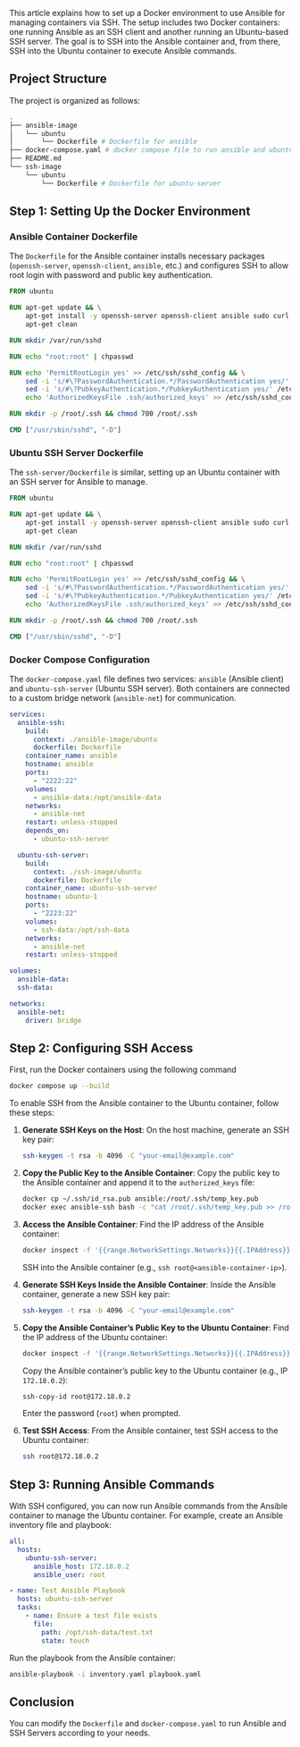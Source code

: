 This article explains how to set up a Docker environment to use Ansible for managing containers via SSH. The setup includes two Docker containers: one running Ansible as an SSH client and another running an Ubuntu-based SSH server. The goal is to SSH into the Ansible container and, from there, SSH into the Ubuntu container to execute Ansible commands.

## Project Structure

The project is organized as follows:

```bash
.
├── ansible-image
│   └── ubuntu
│       └── Dockerfile # Dockerfile for ansible
├── docker-compose.yaml # docker compose file to run ansible and ubuntu server
├── README.md
└── ssh-image
    └── ubuntu
        └── Dockerfile # Dockerfile for ubuntu-server
```

## Step 1: Setting Up the Docker Environment


### Ansible Container Dockerfile

The `Dockerfile` for the Ansible container installs necessary packages (`openssh-server`, `openssh-client`, `ansible`, etc.) and configures SSH to allow root login with password and public key authentication.

```dockerfile
FROM ubuntu

RUN apt-get update && \
    apt-get install -y openssh-server openssh-client ansible sudo curl gnupg wget && \
    apt-get clean

RUN mkdir /var/run/sshd

RUN echo "root:root" | chpasswd

RUN echo 'PermitRootLogin yes' >> /etc/ssh/sshd_config && \
    sed -i 's/#\?PasswordAuthentication.*/PasswordAuthentication yes/' /etc/ssh/sshd_config && \
    sed -i 's/#\?PubkeyAuthentication.*/PubkeyAuthentication yes/' /etc/ssh/sshd_config && \
    echo 'AuthorizedKeysFile .ssh/authorized_keys' >> /etc/ssh/sshd_config

RUN mkdir -p /root/.ssh && chmod 700 /root/.ssh

CMD ["/usr/sbin/sshd", "-D"]
```

### Ubuntu SSH Server Dockerfile

The `ssh-server/Dockerfile` is similar, setting up an Ubuntu container with an SSH server for Ansible to manage.

```dockerfile
FROM ubuntu

RUN apt-get update && \
    apt-get install -y openssh-server openssh-client ansible sudo curl gnupg wget && \
    apt-get clean

RUN mkdir /var/run/sshd

RUN echo "root:root" | chpasswd

RUN echo 'PermitRootLogin yes' >> /etc/ssh/sshd_config && \
    sed -i 's/#\?PasswordAuthentication.*/PasswordAuthentication yes/' /etc/ssh/sshd_config && \
    sed -i 's/#\?PubkeyAuthentication.*/PubkeyAuthentication yes/' /etc/ssh/sshd_config && \
    echo 'AuthorizedKeysFile .ssh/authorized_keys' >> /etc/ssh/sshd_config

RUN mkdir -p /root/.ssh && chmod 700 /root/.ssh

CMD ["/usr/sbin/sshd", "-D"]
```
### Docker Compose Configuration

The `docker-compose.yaml` file defines two services: `ansible` (Ansible client) and `ubuntu-ssh-server` (Ubuntu SSH server). Both containers are connected to a custom bridge network (`ansible-net`) for communication.

```yaml
services:
  ansible-ssh:
    build:
      context: ./ansible-image/ubuntu
      dockerfile: Dockerfile
    container_name: ansible
    hostname: ansible
    ports:
      - "2222:22"
    volumes:
      - ansible-data:/opt/ansible-data
    networks:
      - ansible-net
    restart: unless-stopped
    depends_on:
      - ubuntu-ssh-server

  ubuntu-ssh-server:
    build:
      context: ./ssh-image/ubuntu
      dockerfile: Dockerfile
    container_name: ubuntu-ssh-server
    hostname: ubuntu-1
    ports:
      - "2223:22"
    volumes:
      - ssh-data:/opt/ssh-data
    networks:
      - ansible-net
    restart: unless-stopped

volumes:
  ansible-data:
  ssh-data:

networks:
  ansible-net:
    driver: bridge
```


## Step 2: Configuring SSH Access

First, run the Docker containers using the following command

```bash
docker compose up --build
```

To enable SSH from the Ansible container to the Ubuntu container, follow these steps:

1. **Generate SSH Keys on the Host**:
   On the host machine, generate an SSH key pair:
   ```bash
   ssh-keygen -t rsa -b 4096 -C "your-email@example.com"
   ```

2. **Copy the Public Key to the Ansible Container**:
   Copy the public key to the Ansible container and append it to the `authorized_keys` file:
   ```bash
   docker cp ~/.ssh/id_rsa.pub ansible:/root/.ssh/temp_key.pub
   docker exec ansible-ssh bash -c "cat /root/.ssh/temp_key.pub >> /root/.ssh/authorized_keys && rm /root/.ssh/temp_key.pub && chmod 600 /root/.ssh/authorized_keys && chown root:root /root/.ssh/authorized_keys"
   ```

3. **Access the Ansible Container**:
   Find the IP address of the Ansible container:
   ```bash
   docker inspect -f '{{range.NetworkSettings.Networks}}{{.IPAddress}}{{end}}' ansible
   ```
   SSH into the Ansible container (e.g., `ssh root@<ansible-container-ip>`).

4. **Generate SSH Keys Inside the Ansible Container**:
   Inside the Ansible container, generate a new SSH key pair:
   ```bash
   ssh-keygen -t rsa -b 4096 -C "your-email@example.com"
   ```

5. **Copy the Ansible Container’s Public Key to the Ubuntu Container**:
   Find the IP address of the Ubuntu container:
   ```bash
   docker inspect -f '{{range.NetworkSettings.Networks}}{{.IPAddress}}{{end}}' ubuntu-ssh-server
   ```
   Copy the Ansible container’s public key to the Ubuntu container (e.g., IP `172.18.0.2`):
   ```bash
   ssh-copy-id root@172.18.0.2
   ```
   Enter the password (`root`) when prompted.

6. **Test SSH Access**:
   From the Ansible container, test SSH access to the Ubuntu container:
   ```bash
   ssh root@172.18.0.2
   ```

## Step 3: Running Ansible Commands

With SSH configured, you can now run Ansible commands from the Ansible container to manage the Ubuntu container. For example, create an Ansible inventory file and playbook:

```yaml
all:
  hosts:
    ubuntu-ssh-server:
      ansible_host: 172.18.0.2
      ansible_user: root
```

```yaml
- name: Test Ansible Playbook
  hosts: ubuntu-ssh-server
  tasks:
    - name: Ensure a test file exists
      file:
        path: /opt/ssh-data/test.txt
        state: touch
```

Run the playbook from the Ansible container:
```bash
ansible-playbook -i inventory.yaml playbook.yaml
```

## Conclusion

You can modify the `Dockerfile` and `docker-compose.yaml` to run Ansible and SSH Servers according to your needs.